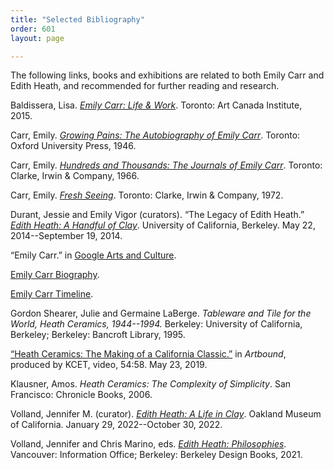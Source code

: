 ```yaml
---
title: "Selected Bibliography"
order: 601
layout: page

---
```


The following links, books and exhibitions are related to both Emily Carr and Edith Heath, and recommended for further reading and research.


Baldissera, Lisa. [*Emily Carr: Life & Work*](https://www.aci-iac.ca/art-books/emily-carr/). Toronto: Art Canada Institute, 2015. 

Carr, Emily. [*Growing Pains: The Autobiography of Emily Carr*](http://dx.doi.org/10.14288/1.0380039). Toronto: Oxford University Press, 1946.

Carr, Emily. [*Hundreds and Thousands: The Journals of Emily Carr*](https://open.library.ubc.ca/collections/bcbooks/items/1.0380423). Toronto: Clarke, Irwin & Company, 1966.

Carr, Emily. [*Fresh Seeing*](https://www.fadedpage.com/showbook.php?pid=20200801). Toronto: Clarke, Irwin & Company, 1972. 

Durant, Jessie and Emily Vigor (curators). “The Legacy of Edith Heath.” [*Edith Heath: A Handful of Clay*](https://exhibits.ced.berkeley.edu/exhibits/show/edithheath). University of California, Berkeley. May 22, 2014--September 19, 2014.

“Emily Carr.” in [Google Arts and Culture](https://artsandculture.google.com/entity/emily-carr/m01qjpm?hl=en).

[Emily Carr Biography](https://www.fadedpage.com/csearch.php?author=Carr,%20Emily).

[Emily Carr Timeline](https://royalbcmuseum.bc.ca/visit/exhibitions/online-exhibitions/emily-carr-timeline).

Gordon Shearer, Julie and Germaine LaBerge. *Tableware and Tile for the World, Heath Ceramics, 1944--1994.* Berkeley: University of California, Berkeley; Berkeley: Bancroft Library, 1995.

[“Heath Ceramics: The Making of a California Classic.”](https://www.kcet.org/shows/artbound/episodes/heath-ceramics-the-making-of-a-california-classic) in *Artbound*, produced by KCET, video, 54:58. May 23, 2019. 

Klausner, Amos. *Heath Ceramics: The Complexity of Simplicity*. San Francisco: Chronicle Books, 2006. 

Volland, Jennifer M. (curator). [*Edith Heath: A Life in Clay*](https://museumca.org/on-view/edith-heath-a-life-in-clay/). Oakland Museum of California. January 29, 2022--October 30, 2022. 

Volland, Jennifer and Chris Marino, eds. [*Edith Heath: Philosophies*](https://shop.vanartgallery.bc.ca/products/edith-heath-philosophies). Vancouver: Information Office; Berkeley: Berkeley Design Books, 2021.

